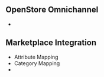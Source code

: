 ## OpenStore Omnichannel

- 


## Marketplace Integration

- Attribute Mapping
- Category Mapping
- 
